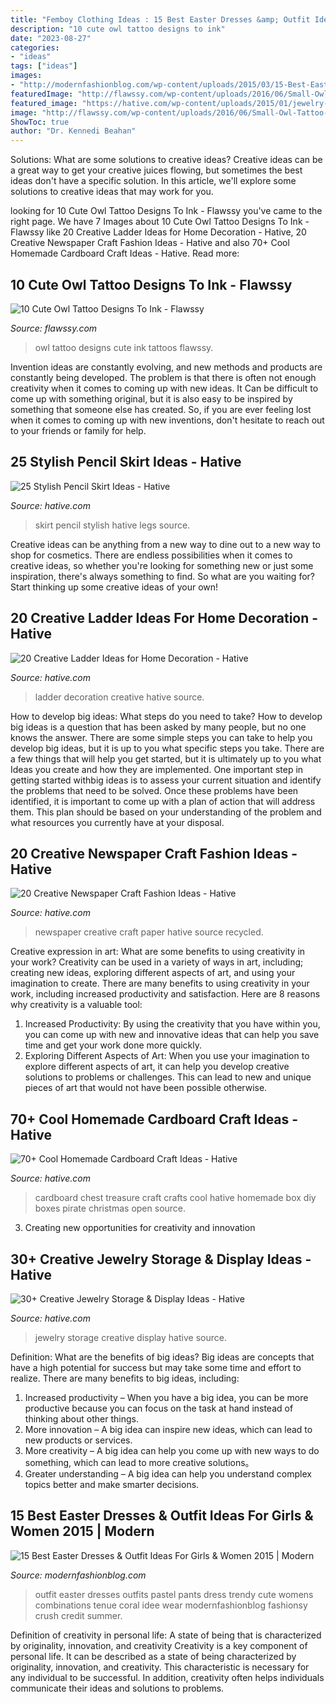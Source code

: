 ```yaml
---
title: "Femboy Clothing Ideas : 15 Best Easter Dresses &amp; Outfit Ideas For Girls &amp; Women 2015"
description: "10 cute owl tattoo designs to ink"
date: "2023-08-27"
categories:
- "ideas"
tags: ["ideas"]
images:
- "http://modernfashionblog.com/wp-content/uploads/2015/03/15-Best-Easter-Dresses-Outfit-Ideas-For-Girls-Women-2015-9.jpg"
featuredImage: "http://flawssy.com/wp-content/uploads/2016/06/Small-Owl-Tattoo-Designs.jpg"
featured_image: "https://hative.com/wp-content/uploads/2015/01/jewelry-storage-display-ideas/20-jewelry-storage-display-ideas.jpg"
image: "http://flawssy.com/wp-content/uploads/2016/06/Small-Owl-Tattoo-Designs.jpg"
ShowToc: true
author: "Dr. Kennedi Beahan"
---
```



Solutions: What are some solutions to creative ideas?
Creative ideas can be a great way to get your creative juices flowing, but sometimes the best ideas don't have a specific solution. In this article, we'll explore some solutions to creative ideas that may work for you.

	

		
looking for 10 Cute Owl Tattoo Designs To Ink - Flawssy you've came to the right page. We have 7 Images about 10 Cute Owl Tattoo Designs To Ink - Flawssy like 20 Creative Ladder Ideas for Home Decoration - Hative, 20 Creative Newspaper Craft Fashion Ideas - Hative and also 70+ Cool Homemade Cardboard Craft Ideas - Hative. Read more:
		
    
## 10 Cute Owl Tattoo Designs To Ink - Flawssy

<img loading=lazy src="http://flawssy.com/wp-content/uploads/2016/06/Small-Owl-Tattoo-Designs.jpg" onerror="this.onerror=null;this.src='https://tse3.mm.bing.net/th?id=OIP.FGU_Xeho7diCw1woC4VWkgHaJ4&amp;pid=15.1';" alt="10 Cute Owl Tattoo Designs To Ink - Flawssy">

_Source: flawssy.com_

>owl tattoo designs cute ink tattoos flawssy. 

	

Invention ideas are constantly evolving, and new methods and products are constantly being developed. The problem is that there is often not enough creativity when it comes to coming up with new ideas. It Can be difficult to come up with something original, but it is also easy to be inspired by something that someone else has created. So, if you are ever feeling lost when it comes to coming up with new inventions, don't hesitate to reach out to your friends or family for help.

    
## 25 Stylish Pencil Skirt Ideas - Hative

<img loading=lazy src="https://hative.com/wp-content/uploads/2015/02/pencil-skirt-ideas/18-stylish-pencil-skirt-ideas.jpg" onerror="this.onerror=null;this.src='https://tse1.mm.bing.net/th?id=OIP.oV-PQ5e3NCJF77iK9xCXJgHaMg&amp;pid=15.1';" alt="25 Stylish Pencil Skirt Ideas - Hative">

_Source: hative.com_

>skirt pencil stylish hative legs source. 

	

Creative ideas can be anything from a new way to dine out to a new way to shop for cosmetics. There are endless possibilities when it comes to creative ideas, so whether you're looking for something new or just some inspiration, there's always something to find. So what are you waiting for? Start thinking up some creative ideas of your own!

    
## 20 Creative Ladder Ideas For Home Decoration - Hative

<img loading=lazy src="https://hative.com/wp-content/uploads/2014/06/ladder-decor-ideas/4-ladder-decor-ideas.jpg" onerror="this.onerror=null;this.src='https://tse4.mm.bing.net/th?id=OIP.A6JBNBPp--t0g0Igvf1FjgHaPZ&amp;pid=15.1';" alt="20 Creative Ladder Ideas for Home Decoration - Hative">

_Source: hative.com_

>ladder decoration creative hative source. 

	

How to develop big ideas: What steps do you need to take?
How to develop big ideas is a question that has been asked by many people, but no one knows the answer. There are some simple steps you can take to help you develop big ideas, but it is up to you what specific steps you take. There are a few things that will help you get started, but it is ultimately up to you what Ideas you create and how they are implemented.
One important step in getting started withbig ideas is to assess your current situation and identify the problems that need to be solved. Once these problems have been identified, it is important to come up with a plan of action that will address them. This plan should be based on your understanding of the problem and what resources you currently have at your disposal.

    
## 20 Creative Newspaper Craft Fashion Ideas - Hative

<img loading=lazy src="https://hative.com/wp-content/uploads/2014/10/newspaper-craft-fashion-ideas/14-creative-newspaper-craft-fashion-ideas.jpg" onerror="this.onerror=null;this.src='https://tse4.mm.bing.net/th?id=OIP.LGUML7UIRXT0iilHjTsgxQHaLH&amp;pid=15.1';" alt="20 Creative Newspaper Craft Fashion Ideas - Hative">

_Source: hative.com_

>newspaper creative craft paper hative source recycled. 

	

Creative expression in art: What are some benefits to using creativity in your work?
Creativity can be used in a variety of ways in art, including; creating new ideas, exploring different aspects of art, and using your imagination to create. There are many benefits to using creativity in your work, including increased productivity and satisfaction. Here are 8 reasons why creativity is a valuable tool: 
1. Increased Productivity: By using the creativity that you have within you, you can come up with new and innovative ideas that can help you save time and get your work done more quickly.
2. Exploring Different Aspects of Art: When you use your imagination to explore different aspects of art, it can help you develop creative solutions to problems or challenges. This can lead to new and unique pieces of art that would not have been possible otherwise. 

    
## 70+ Cool Homemade Cardboard Craft Ideas - Hative

<img loading=lazy src="https://hative.com/wp-content/uploads/2014/04/cardboard-crafts/1-cardboard-treasure-chest.jpg" onerror="this.onerror=null;this.src='https://tse1.mm.bing.net/th?id=OIP.lZnKs_CCwscwC6OqG8SCRAHaEb&amp;pid=15.1';" alt="70+ Cool Homemade Cardboard Craft Ideas - Hative">

_Source: hative.com_

>cardboard chest treasure craft crafts cool hative homemade box diy boxes pirate christmas open source. 

	

3. Creating new opportunities for creativity and innovation 

    
## 30+ Creative Jewelry Storage &amp; Display Ideas - Hative

<img loading=lazy src="https://hative.com/wp-content/uploads/2015/01/jewelry-storage-display-ideas/20-jewelry-storage-display-ideas.jpg" onerror="this.onerror=null;this.src='https://tse1.mm.bing.net/th?id=OIP.pADGwf9yBUzMI2G-0FArTQHaJ4&amp;pid=15.1';" alt="30+ Creative Jewelry Storage &amp; Display Ideas - Hative">

_Source: hative.com_

>jewelry storage creative display hative source. 

	

Definition: What are the benefits of big ideas?
Big ideas are concepts that have a high potential for success but may take some time and effort to realize. There are many benefits to big ideas, including: 
1. Increased productivity – When you have a big idea, you can be more productive because you can focus on the task at hand instead of thinking about other things. 
2. More innovation – A big idea can inspire new ideas, which can lead to new products or services. 
3. More creativity – A big idea can help you come up with new ways to do something, which can lead to more creative solutions。 
4. Greater understanding – A big idea can help you understand complex topics better and make smarter decisions.

    
## 15 Best Easter Dresses &amp; Outfit Ideas For Girls &amp; Women 2015 | Modern

<img loading=lazy src="http://modernfashionblog.com/wp-content/uploads/2015/03/15-Best-Easter-Dresses-Outfit-Ideas-For-Girls-Women-2015-9.jpg" onerror="this.onerror=null;this.src='https://tse1.mm.bing.net/th?id=OIP.ux2R9_1LGXB6R53mPGfDVQHaLH&amp;pid=15.1';" alt="15 Best Easter Dresses &amp; Outfit Ideas For Girls &amp; Women 2015 | Modern">

_Source: modernfashionblog.com_

>outfit easter dresses outfits pastel pants dress trendy cute womens combinations tenue coral idee wear modernfashionblog fashionsy crush credit summer. 

	

Definition of creativity in personal life: A state of being that is characterized by originality, innovation, and creativity
Creativity is a key component of personal life. It can be described as a state of being characterized by originality, innovation, and creativity. This characteristic is necessary for any individual to be successful. In addition, creativity often helps individuals communicate their ideas and solutions to problems.

